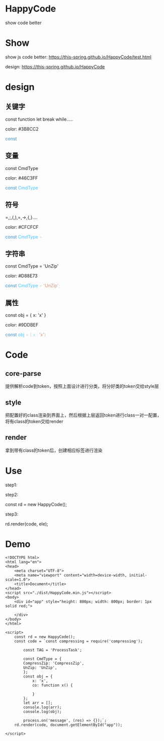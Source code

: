 <!--
 * @Author: xiuquanxu
 * @Company: kaochong
 * @Date: 2020-08-07 16:06:15
 * @LastEditors: xiuquanxu
 * @LastEditTime: 2020-08-30 02:58:32
-->
# HappyCode
show code better 

# Show  
show js code better:  https://this-spring.github.io/HappyCode/test.html  

design:  https://this-spring.github.io/HappyCode

# design  

## 关键字  

const function let break while.....  

color: #3B8CC2

<span style="color: #3B8CC2">const</span>  

## 变量  

const CmdType

color: #46C3FF  

<span style="color: #3B8CC2">const</span>  <span style="color:#46c3ff">CmdType</span>  

## 符号  

=,;,(,),=,->,{,}....  

color: #CFCFCF  

<span style="color: #3B8CC2">const</span>  <span style="color:#46c3ff">CmdType</span>  <span style="color:#CFCFCF">=</span>  

## 字符串  

const CmdType = 'UnZip'  

color: #D88E73  

<span style="color: #3B8CC2">const</span>  <span style="color:#46c3ff">CmdType</span>  <span style="color:#CFCFCF">=</span>  <span style="color:#D88E73">'UnZip'</span></span><span style="color:#CFCFCF">;</span>  

## 属性  

const obj = {
    x: 'x'
}  

color: #9DDBEF  

<span style="color: #3B8CC2">const</span>  <span style="color:#46c3ff">obj</span>  <span style="color:#CFCFCF">=</span> <span style="color:#CFCFCF">{</span> <span style="color:#9DDBEF">x</span> 
<span style="color:#CFCFCF">:</span>
<span style="color:#D88E73">'x'</span></span><span style="color:#CFCFCF">}</span>

# Code  


## core-parse  

提供解析code到token，按照上面设计进行分类，将分好类的token交给style层  

## style  

把配置好的class渲染到界面上，然后根据上层返回token进行class一对一配置，将有class的token交给render  

## render  

拿到带有class的token后，创建相应标签进行渲染  

# Use  

step1:  

<script src="./dist/HappyCode.min.js"></script>


step2:  

const rd = new HappyCode();


step3:  

rd.render(code, ele);

# Demo

```
<!DOCTYPE html>
<html lang="en">
<head>
    <meta charset="UTF-8">
    <meta name="viewport" content="width=device-width, initial-scale=1.0">
    <title>Document</title>
</head>
<script src="./dist/HappyCode.min.js"></script>
<body>
    <div id="app" style="height: 800px; width: 800px; border: 1px solid red;">

    </div>
</body>
</html>

<script>
    const rd = new HappyCode();
    const code = `const compressing = require('compressing');

        const TAG = 'ProcessTask';

        const CmdType = {
        CompressZip: 'CompressZip',
        UnZip: 'UnZip',
        };
        const obj = {
            x: 'x',
            co: function x() {
            
            }
        };
        let arr = [];
        console.log(arr);
        console.log(obj);

        process.on('message', (res) => {});`;
    rd.render(code, document.getElementById("app"));

</script>
```
